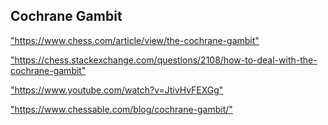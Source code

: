 <h2>Cochrane Gambit</h2>
<p><a href="https://www.chess.com/article/view/the-cochrane-gambit">"https://www.chess.com/article/view/the-cochrane-gambit"</a></p>

<p><a href="https://chess.stackexchange.com/questions/2108/how-to-deal-with-the-cochrane-gambit">"https://chess.stackexchange.com/questions/2108/how-to-deal-with-the-cochrane-gambit"</a></p>

<p><a href="https://www.youtube.com/watch?v=JtivHvFEXGg">"https://www.youtube.com/watch?v=JtivHvFEXGg"</a></p>

<p><a href="https://www.chessable.com/blog/cochrane-gambit/">"https://www.chessable.com/blog/cochrane-gambit/"</a></p>

